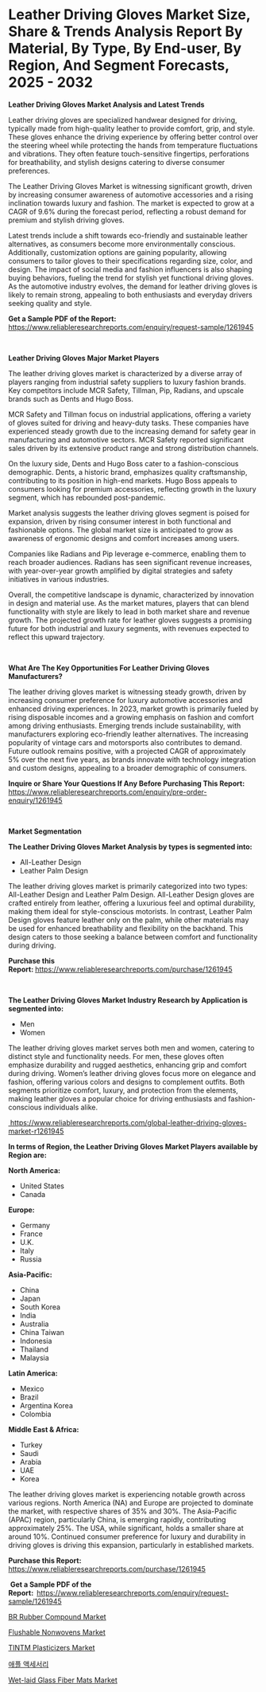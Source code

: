 <p><h1>Leather Driving Gloves Market Size, Share & Trends Analysis Report By Material, By Type, By End-user, By Region, And Segment Forecasts, 2025 - 2032</h1></p><p><strong>Leather Driving Gloves Market Analysis and Latest Trends</strong></p>
<p><p>Leather driving gloves are specialized handwear designed for driving, typically made from high-quality leather to provide comfort, grip, and style. These gloves enhance the driving experience by offering better control over the steering wheel while protecting the hands from temperature fluctuations and vibrations. They often feature touch-sensitive fingertips, perforations for breathability, and stylish designs catering to diverse consumer preferences.</p><p>The Leather Driving Gloves Market is witnessing significant growth, driven by increasing consumer awareness of automotive accessories and a rising inclination towards luxury and fashion. The market is expected to grow at a CAGR of 9.6% during the forecast period, reflecting a robust demand for premium and stylish driving gloves. </p><p>Latest trends include a shift towards eco-friendly and sustainable leather alternatives, as consumers become more environmentally conscious. Additionally, customization options are gaining popularity, allowing consumers to tailor gloves to their specifications regarding size, color, and design. The impact of social media and fashion influencers is also shaping buying behaviors, fueling the trend for stylish yet functional driving gloves. As the automotive industry evolves, the demand for leather driving gloves is likely to remain strong, appealing to both enthusiasts and everyday drivers seeking quality and style.</p></p>
<p><strong>Get a Sample PDF of the Report:&nbsp;</strong> <a href="https://www.reliableresearchreports.com/enquiry/request-sample/1261945?utm_campaign=40&utm_medium=2&utm_source=Github&utm_content=ia&utm_term=24032025&utm_id=leather-driving-gloves">https://www.reliableresearchreports.com/enquiry/request-sample/1261945</a></p>
<p>&nbsp;</p>
<p><strong>Leather Driving Gloves Major Market Players</strong></p>
<p><p>The leather driving gloves market is characterized by a diverse array of players ranging from industrial safety suppliers to luxury fashion brands. Key competitors include MCR Safety, Tillman, Pip, Radians, and upscale brands such as Dents and Hugo Boss. </p><p>MCR Safety and Tillman focus on industrial applications, offering a variety of gloves suited for driving and heavy-duty tasks. These companies have experienced steady growth due to the increasing demand for safety gear in manufacturing and automotive sectors. MCR Safety reported significant sales driven by its extensive product range and strong distribution channels.</p><p>On the luxury side, Dents and Hugo Boss cater to a fashion-conscious demographic. Dents, a historic brand, emphasizes quality craftsmanship, contributing to its position in high-end markets. Hugo Boss appeals to consumers looking for premium accessories, reflecting growth in the luxury segment, which has rebounded post-pandemic.</p><p>Market analysis suggests the leather driving gloves segment is poised for expansion, driven by rising consumer interest in both functional and fashionable options. The global market size is anticipated to grow as awareness of ergonomic designs and comfort increases among users. </p><p>Companies like Radians and Pip leverage e-commerce, enabling them to reach broader audiences. Radians has seen significant revenue increases, with year-over-year growth amplified by digital strategies and safety initiatives in various industries.</p><p>Overall, the competitive landscape is dynamic, characterized by innovation in design and material use. As the market matures, players that can blend functionality with style are likely to lead in both market share and revenue growth. The projected growth rate for leather gloves suggests a promising future for both industrial and luxury segments, with revenues expected to reflect this upward trajectory.</p></p>
<p>&nbsp;</p>
<p><strong>What Are The Key Opportunities For Leather Driving Gloves Manufacturers?</strong></p>
<p><p>The leather driving gloves market is witnessing steady growth, driven by increasing consumer preference for luxury automotive accessories and enhanced driving experiences. In 2023, market growth is primarily fueled by rising disposable incomes and a growing emphasis on fashion and comfort among driving enthusiasts. Emerging trends include sustainability, with manufacturers exploring eco-friendly leather alternatives. The increasing popularity of vintage cars and motorsports also contributes to demand. Future outlook remains positive, with a projected CAGR of approximately 5% over the next five years, as brands innovate with technology integration and custom designs, appealing to a broader demographic of consumers.</p></p>
<p><strong>Inquire or Share Your Questions If Any Before Purchasing This Report:</strong> <a href="https://www.reliableresearchreports.com/enquiry/pre-order-enquiry/1261945?utm_campaign=40&utm_medium=2&utm_source=Github&utm_content=ia&utm_term=24032025&utm_id=leather-driving-gloves">https://www.reliableresearchreports.com/enquiry/pre-order-enquiry/1261945</a></p>
<p>&nbsp;</p>
<p><strong>Market Segmentation</strong></p>
<p><strong>The Leather Driving Gloves Market Analysis by types is segmented into:</strong></p>
<p><ul><li>All-Leather Design</li><li>Leather Palm Design</li></ul></p>
<p><p>The leather driving gloves market is primarily categorized into two types: All-Leather Design and Leather Palm Design. All-Leather Design gloves are crafted entirely from leather, offering a luxurious feel and optimal durability, making them ideal for style-conscious motorists. In contrast, Leather Palm Design gloves feature leather only on the palm, while other materials may be used for enhanced breathability and flexibility on the backhand. This design caters to those seeking a balance between comfort and functionality during driving.</p></p>
<p><strong>Purchase this Report:&nbsp;</strong><a href="https://www.reliableresearchreports.com/purchase/1261945?utm_campaign=40&utm_medium=2&utm_source=Github&utm_content=ia&utm_term=24032025&utm_id=leather-driving-gloves">https://www.reliableresearchreports.com/purchase/1261945</a></p>
<p>&nbsp;</p>
<p><strong>The Leather Driving Gloves Market Industry Research by Application is segmented into:</strong></p>
<p><ul><li>Men</li><li>Women</li></ul></p>
<p><p>The leather driving gloves market serves both men and women, catering to distinct style and functionality needs. For men, these gloves often emphasize durability and rugged aesthetics, enhancing grip and comfort during driving. Women’s leather driving gloves focus more on elegance and fashion, offering various colors and designs to complement outfits. Both segments prioritize comfort, luxury, and protection from the elements, making leather gloves a popular choice for driving enthusiasts and fashion-conscious individuals alike.</p></p>
<p><a href="https://www.reliableresearchreports.com/global-leather-driving-gloves-market-r1261945?utm_campaign=40&utm_medium=2&utm_source=Github&utm_content=ia&utm_term=24032025&utm_id=leather-driving-gloves">&nbsp;https://www.reliableresearchreports.com/global-leather-driving-gloves-market-r1261945</a></p>
<p><strong>In terms of Region, the Leather Driving Gloves Market Players available by Region are:</strong></p>
<p>
    <p> <strong> North America: </strong>
        <ul>
            <li>United States</li>
            <li>Canada</li>
        </ul>
        </p> 
    <p> <strong> Europe: </strong>
        <ul>
            <li>Germany</li>
            <li>France</li>
            <li>U.K.</li>
            <li>Italy</li>
            <li>Russia</li>
        </ul>
        </p> 
    <p> <strong> Asia-Pacific: </strong>
        <ul>
            <li>China</li>
            <li>Japan</li>
            <li>South Korea</li>
            <li>India</li>
            <li>Australia</li>
            <li>China Taiwan</li>
            <li>Indonesia</li>
            <li>Thailand</li>
            <li>Malaysia</li>
        </ul>
        </p> 
    <p> <strong> Latin America: </strong>
        <ul>
            <li>Mexico</li>
            <li>Brazil</li>
            <li>Argentina Korea</li>
            <li>Colombia</li>
        </ul>
        </p> 
    <p> <strong> Middle East & Africa: </strong>
        <ul>
            <li>Turkey</li>
            <li>Saudi</li>
            <li>Arabia</li>
            <li>UAE</li>
            <li>Korea</li>
        </ul>
    </p>
    </p>
<p><p>The leather driving gloves market is experiencing notable growth across various regions. North America (NA) and Europe are projected to dominate the market, with respective shares of 35% and 30%. The Asia-Pacific (APAC) region, particularly China, is emerging rapidly, contributing approximately 25%. The USA, while significant, holds a smaller share at around 10%. Continued consumer preference for luxury and durability in driving gloves is driving this expansion, particularly in established markets.</p></p>
<p><strong>Purchase this Report: </strong><a href="https://www.reliableresearchreports.com/purchase/1261945?utm_campaign=40&utm_medium=2&utm_source=Github&utm_content=ia&utm_term=24032025&utm_id=leather-driving-gloves">https://www.reliableresearchreports.com/purchase/1261945</a></p>
<p>&nbsp;<strong>Get a Sample PDF of the Report:&nbsp;&nbsp;</strong><a href="https://www.reliableresearchreports.com/enquiry/request-sample/1261945?utm_campaign=40&utm_medium=2&utm_source=Github&utm_content=ia&utm_term=24032025&utm_id=leather-driving-gloves">https://www.reliableresearchreports.com/enquiry/request-sample/1261945</a></p>
<p><strong></strong></p>
<p><p><a href="https://github.com/ghaligopezf5/Market-Research-Report-List-1/blob/main/br-rubber-compound-market.md?utm_campaign=40&utm_medium=2&utm_source=Github&utm_content=ia&utm_term=24032025&utm_id=leather-driving-gloves">BR Rubber Compound Market</a></p><p><a href="https://github.com/drielvinki/Market-Research-Report-List-1/blob/main/flushable-nonwovens-market.md?utm_campaign=40&utm_medium=2&utm_source=Github&utm_content=ia&utm_term=24032025&utm_id=leather-driving-gloves">Flushable Nonwovens Market</a></p><p><a href="https://github.com/latzerelfigo48/Market-Research-Report-List-1/blob/main/tintm-plasticizers-market.md?utm_campaign=40&utm_medium=2&utm_source=Github&utm_content=ia&utm_term=24032025&utm_id=leather-driving-gloves">TINTM Plasticizers Market</a></p><p><a href="https://github.com/sougarounis/Market-Research-Report-List-7/blob/main/716176149092.md?utm_campaign=40&utm_medium=2&utm_source=Github&utm_content=ia&utm_term=24032025&utm_id=leather-driving-gloves">애플 액세서리</a></p><p><a href="https://github.com/decockogbaro25/Market-Research-Report-List-1/blob/main/wet-laid-glass-fiber-mats-market.md?utm_campaign=40&utm_medium=2&utm_source=Github&utm_content=ia&utm_term=24032025&utm_id=leather-driving-gloves">Wet-laid Glass Fiber Mats Market</a></p></p>